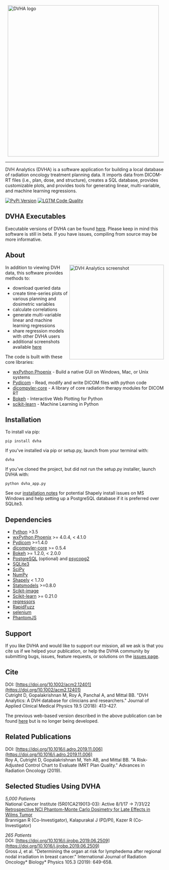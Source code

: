 <a>
  <img src="https://user-images.githubusercontent.com/4778878/30754005-b7a7e808-9f86-11e7-8b0f-79d1006babdf.jpg" width='480' alt="DVHA logo"/>
</a>

---------  

DVH Analytics (DVHA) is a software application for building a local database of radiation oncology 
treatment planning data. It imports data from DICOM-RT files (i.e., plan, dose, and structure), creates a SQL database, 
provides customizable plots, and provides tools for generating linear, multi-variable, and machine learning 
regressions.

<a href="https://pypi.org/project/dvha/">
        <img src="https://img.shields.io/pypi/v/dvha.svg" alt="PyPi Version" /></a>
<a href="https://lgtm.com/projects/g/cutright/DVH-Analytics/context:python">
        <img src="https://img.shields.io/lgtm/grade/python/g/cutright/DVH-Analytics.svg?logo=lgtm&label=code%20quality" alt="LGTM Code Quality" /></a>


DVHA Executables
---------
Executable versions of DVHA can be found [here](https://github.com/cutright/DVH-Analytics/releases). 
Please keep in mind this software is still in beta. If you have issues, compiling from source may be more informative. 


About
---------
<img src='https://user-images.githubusercontent.com/4778878/61014986-8cb61d80-a34f-11e9-8316-a810669f119f.jpg' align='right' width='300' alt="DVH Analytics screenshot">

In addition to viewing DVH data, this software provides methods to:

- download queried data
- create time-series plots of various planning and dosimetric variables
- calculate correlations
- generate multi-variable linear and machine learning regressions
- share regression models with other DVHA users
- additional screenshots available [here](https://github.com/cutright/DVH-Analytics/issues/9)


The code is built with these core libraries:
* [wxPython Phoenix](https://github.com/wxWidgets/Phoenix) - Build a native GUI on Windows, Mac, or Unix systems
* [Pydicom](https://github.com/pydicom/pydicom) - Read, modify and write DICOM files with python code
* [dicompyler-core](https://github.com/dicompyler/dicompyler-core) - A library of core radiation therapy modules for DICOM RT
* [Bokeh](https://github.com/bokeh/bokeh) - Interactive Web Plotting for Python
* [scikit-learn](https://github.com/scikit-learn/scikit-learn) - Machine Learning in Python


Installation
---------
To install via pip:
```
pip install dvha
```
If you've installed via pip or setup.py, launch from your terminal with:
```
dvha
```
If you've cloned the project, but did not run the setup.py installer, launch DVHA with:
```
python dvha_app.py
```
See our [installation notes](https://github.com/cutright/DVH-Analytics/blob/master/install_notes.md) for potential 
Shapely install issues on MS Windows and help setting up a PostgreSQL database if it is preferred over SQLite3. 


Dependencies
---------
* [Python](https://www.python.org) >3.5
* [wxPython Phoenix](https://github.com/wxWidgets/Phoenix) >= 4.0.4, < 4.1.0
* [Pydicom](https://github.com/darcymason/pydicom) >=1.4.0
* [dicompyler-core](https://pypi.python.org/pypi/dicompyler-core) >= 0.5.4
* [Bokeh](http://bokeh.pydata.org/en/latest/index.html) >= 1.2.0, < 2.0.0
* [PostgreSQL](https://www.postgresql.org/) (optional) and [psycopg2](http://initd.org/psycopg/)
* [SQLite3](https://docs.python.org/2/library/sqlite3.html)
* [SciPy](https://scipy.org)
* [NumPy](http://numpy.org)
* [Shapely](https://github.com/Toblerity/Shapely) < 1.7.0
* [Statsmodels](https://github.com/statsmodels/statsmodels) >=0.8.0
* [Scikit-image](https://scikit-image.org)  
* [Scikit-learn](http://scikit-learn.org) >= 0.21.0
* [regressors](https://pypi.org/project/regressors/)
* [RapidFuzz](https://github.com/rhasspy/rapidfuzz)
* [selenium](https://github.com/SeleniumHQ/selenium/)
* [PhantomJS](https://phantomjs.org/)


Support
---------  
If you like DVHA and would like to support our mission, all we ask is that you cite us if we helped your 
publication, or help the DVHA community by submitting bugs, issues, feature requests, or solutions on the 
[issues page](https://github.com/cutright/DVH-Analytics/issues).

Cite
---------  
DOI: [https://doi.org/10.1002/acm2.12401](https://doi.org/10.1002/acm2.12401)  
Cutright D, Gopalakrishnan M, Roy A, Panchal A, and Mittal BB. "DVH Analytics: A DVH database for clinicians and researchers." Journal of Applied Clinical Medical Physics 19.5 (2018): 413-427.

The previous web-based version described in the above publication can be found 
[here](https://github.com/cutright/DVH-Analytics-Bokeh) but is no longer being developed.

Related Publications
---------  
DOI: [https://doi.org/10.1016/j.adro.2019.11.006](https://doi.org/10.1016/j.adro.2019.11.006)  
Roy A, Cutright D, Gopalakrishnan M, Yeh AB, and Mittal BB. "A Risk-Adjusted Control Chart to Evaluate IMRT Plan Quality." Advances in Radiation Oncology (2019).


Selected Studies Using DVHA
---------  
*5,000 Patients*  
National Cancer Institute (5R01CA219013-03): Active 8/1/17 → 7/31/22  
[Retrospective NCI Phantom-Monte Carlo Dosimetry for Late Effects in Wilms Tumor](https://www.scholars.northwestern.edu/en/projects/retrospective-nci-phantom-monte-carlo-dosimetry-for-late-effects--5)  
Brannigan R (Co-Investigator), Kalapurakal J (PD/PI), Kazer R (Co-Investigator)

*265 Patients*  
DOI: [https://doi.org/10.1016/j.ijrobp.2019.06.2509](https://doi.org/10.1016/j.ijrobp.2019.06.2509)  
Gross J, et al. "Determining the organ at risk for lymphedema after regional nodal irradiation in 
breast cancer." International Journal of Radiation Oncology* Biology* Physics 105.3 (2019): 649-658.
